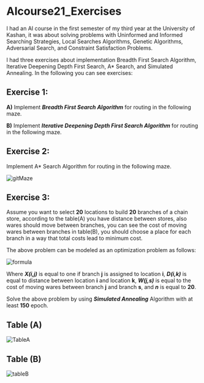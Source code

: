 # AIcourse21_Exercises
I had an AI course in the first semester of my third year at the University of Kashan, it was about solving problems with Uninformed and Informed Searching Strategies, Local Searches Algorithms, Genetic Algorithms, Adversarial Search, and Constraint Satisfaction Problems.

I had three exercises about implementation Breadth First Search Algorithm, Iterative Deepening Depth First Search, A* Search, and Simulated Annealing. In the following you can see exercises:

## Exercise 1:
 **A)** Implement **_Breadth First Search Algorithm_** for routing in the following maze.

 **B)** Implement **_Iterative Deepening Depth First Search Algorithm_** for routing in the following maze.

## Exercise 2:
Implement A* Search Algorithm for routing in the following maze. 

![gitMaze](https://user-images.githubusercontent.com/66471227/149549172-8005a1b8-3d9d-45c7-9a14-9ee767bab435.PNG)

## Exercise 3:
Assume you want to select **20** locations to build **20** branches of a chain store, according to the table(A) you have distance between stores, also wares should move between branches, you can see the cost of moving wares between branches in table(B), you should choose a place for each branch in a way that total costs lead to minimum cost.

The above problem can be modeled as an optimization problem as follows:

![formula](https://user-images.githubusercontent.com/66471227/149549481-28c00d64-3cdf-4b85-8338-1009d9a385b1.PNG)

Where **_X(i,j)_** is equal to one if branch **j** is assigned to location **i**, **_D(i,k)_** is equal to distance between location **i** and location **k**, **_W(j,s)_** is equal to the cost of moving wares between branch **j** and branch **s**, and **_n_** is equal to **20**.

Solve the above problem by using **_Simulated Annealing_** Algorithm with at least **150** epoch.

## Table (A)

![TableA](https://user-images.githubusercontent.com/66471227/149561611-cedf3b27-f784-4d6c-b517-7e2ac27f3060.PNG)

## Table (B)

![tableB](https://user-images.githubusercontent.com/66471227/149561674-a0d76a73-1e8e-44bf-803d-62988ec02090.PNG)




